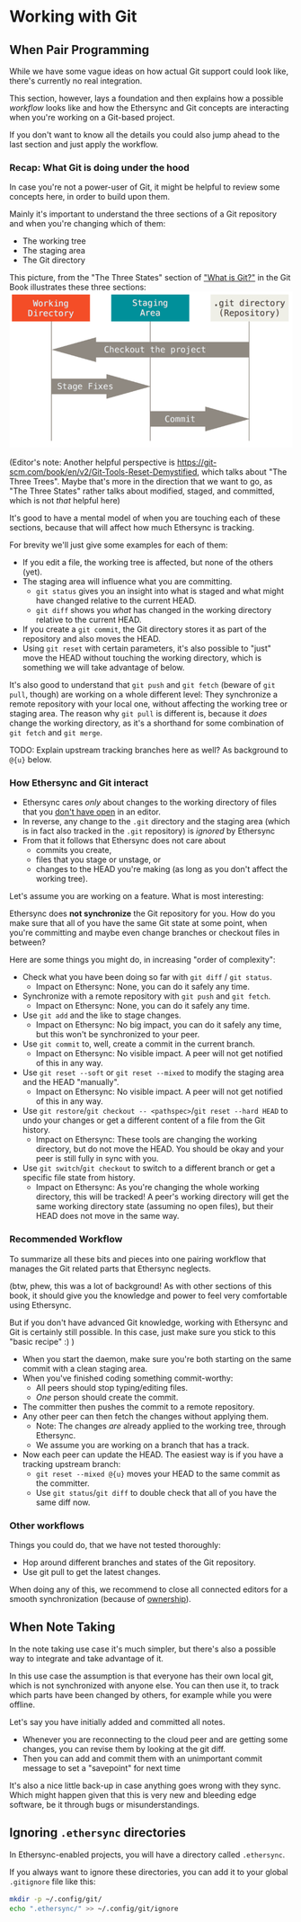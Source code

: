 # Working with Git

## When Pair Programming

While we have some vague ideas on how actual Git support could look like, there's currently no real integration.

This section, however, lays a foundation and then explains how a possible *workflow* looks like and how the Ethersync and Git concepts are interacting when you're working on a Git-based project.

If you don't want to know all the details you could also jump ahead to the last section and just apply the workflow.

### Recap: What Git is doing under the hood

In case you're not a power-user of Git, it might be helpful to review some concepts here, in order to build upon them.

Mainly it's important to understand the three sections of a Git repository and when you're changing which of them:
- The working tree
- The staging area
- The Git directory

This picture, from the "The Three States" section of ["What is Git?"](https://git-scm.com/book/en/v2/Getting-Started-What-is-Git%3F) in the Git Book illustrates these three sections:
![Three sections of a Git repository and their transitions](git-integration-areas.png)

(Editor's note: Another helpful perspective is https://git-scm.com/book/en/v2/Git-Tools-Reset-Demystified, which talks about "The Three Trees". Maybe that's more in the direction that we want to go, as "The Three States" rather talks about modified, staged, and committed, which is not *that* helpful here)

It's good to have a mental model of when you are touching each of these sections,
because that will affect how much Ethersync is tracking.

For brevity we'll just give some examples for each of them:
- If you edit a file, the working tree is affected, but none of the others (yet).
- The staging area will influence what you are committing.
    - `git status` gives you an insight into what is staged and what might have changed relative to the current HEAD.
    - `git diff` shows you *what* has changed in the working directory relative to the current HEAD.
- If you create a `git commit`, the Git directory stores it as part of the repository and also moves the HEAD.
- Using `git reset` with certain parameters, it's also possible to "just" move the HEAD without touching the working directory, which is something we will take advantage of below.

It's also good to understand that `git push` and `git fetch` (beware of `git pull`, though) are working on a whole different level: They synchronize a remote repository with your local one, without affecting the working tree or staging area.
The reason why `git pull` is different is, because it *does* change the working directory, as it's a shorthand for some combination of `git fetch` and `git merge`.

TODO: Explain upstream tracking branches here as well? As background to `@{u}` below.

### How Ethersync and Git interact

- Ethersync cares *only* about changes to the working directory of files that you [don't have open](file-ownership.md) in an editor.
- In reverse, any change to the `.git` directory and the staging area (which is in fact also tracked in the `.git` repository) is *ignored* by Ethersync
- From that it follows that Ethersync does not care about
    - commits you create,
    - files that you stage or unstage, or
    - changes to the HEAD you're making (as long as you don't affect the working tree).

Let's assume you are working on a feature. What is most interesting:

Ethersync does **not synchronize** the Git repository for you.
How do you make sure that all of you have the same Git state at some point,
when you're committing and maybe even change branches or checkout files in between?

Here are some things you might do, in increasing "order of complexity":
- Check what you have been doing so far with `git diff` / `git status`.
    - Impact on Ethersync: None, you can do it safely any time.
- Synchronize with a remote repository with `git push` and `git fetch`.
    - Impact on Ethersync: None, you can do it safely any time.
- Use `git add` and the like to stage changes.
    - Impact on Ethersync: No big impact, you can do it safely any time, but this won't be synchronized to your peer.
- Use `git commit` to, well, create a commit in the current branch.
    - Impact on Ethersync: No visible impact. A peer will not get notified of this in any way.
- Use `git reset --soft` or `git reset --mixed` to modify the staging area and the HEAD "manually".
    - Impact on Ethersync: No visible impact. A peer will not get notified of this in any way.
- Use `git restore`/`git checkout -- <pathspec>`/`git reset --hard HEAD` to undo your changes or get a different content of a file from the Git history.
    - Impact on Ethersync: These tools are changing the working directory, but do not move the HEAD. You should be okay and your peer is still fully in sync with you.
- Use `git switch`/`git checkout` to switch to a different branch or get a specific file state from history.
    - Impact on Ethersync: As you're changing the whole working directory, this will be tracked! A peer's working directory will get the same working directory state (assuming no open files), but their HEAD does not move in the same way.

### Recommended Workflow

To summarize all these bits and pieces into one pairing workflow that manages the Git related parts that Ethersync neglects.

(btw, phew, this was a lot of background!
As with other sections of this book, it should give you the knowledge and power to feel very comfortable using Ethersync.

But if you don't have advanced Git knowledge, working with Ethersync and Git is certainly still possible.
In this case, just make sure you stick to this "basic recipe" :) )

- When you start the daemon, make sure you're both starting on the same commit with a clean staging area.
- When you've finished coding something commit-worthy:
    - All peers should stop typing/editing files.
    - *One* person should create the commit.
- The committer then pushes the commit to a remote repository.
- Any other peer can then fetch the changes without applying them.
    - Note: The changes *are* already applied to the working tree, through Ethersync.
    - We assume you are working on a branch that has a track.
- Now each peer can update the HEAD. The easiest way is if you have a tracking upstream branch:
    - `git reset --mixed @{u}` moves your HEAD to the same commit as the committer.
    - Use `git status`/`git diff` to double check that all of you have the same diff now.

### Other workflows

Things you could do, that we have not tested thoroughly:
- Hop around different branches and states of the Git repository.
- Use git pull to get the latest changes.

When doing any of this, we recommend to close all connected editors for a smooth synchronization (because of [ownership](file-ownership.md)).

## When Note Taking

In the note taking use case it's much simpler, but there's also a possible way to integrate and take advantage of it.

In this use case the assumption is that everyone has their own local git, which is not synchronized with anyone else.
You can then use it, to track which parts have been changed by others, for example while you were offline.

Let's say you have initially added and committed all notes.
- Whenever you are reconnecting to the cloud peer and are getting some changes, you can revise them by looking at the git diff.
- Then you can add and commit them with an unimportant commit message to set a "savepoint" for next time

It's also a nice little back-up in case anything goes wrong with they sync. Which might happen given that this is very new and bleeding edge software, be it through bugs or misunderstandings.

## Ignoring `.ethersync` directories

In Ethersync-enabled projects, you will have a directory called `.ethersync`.

If you always want to ignore these directories, you can add it to your global `.gitignore` file like this:

```bash
mkdir -p ~/.config/git/
echo ".ethersync/" >> ~/.config/git/ignore
```
